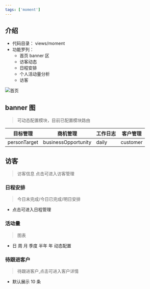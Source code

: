```yaml
---
tags: ['moment']
---
```


## 介绍

- 代码目录： views/moment
- 功能罗列：
  - 首页 banner 区
  - 访客动态
  - 日程安排
  - 个人活动量分析
  - 访客

![首页](/images/home.png)

## banner 图

> 可动态配置模块，目前已配置模块路由

| 目标管理     | 商机管理            | 工作日志 | 客户管理 |
| ------------ | ------------------- | -------- | -------- |
| personTarget | businessOpportunity | daily    | customer |

## 访客

> 访客信息 点击可进入访客管理

### 日程安排

> 今日未完成/今日已完成/明日安排

- 点击可进入日程管理

### 活动量

> 图表

- 日 周 月 季度 半年 年 动态配置

### 待跟进客户

> 待跟进客户,点击可进入客户详情

- 默认展示 10 条
